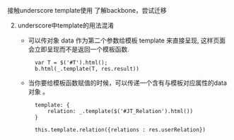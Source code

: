 
接触underscore template使用
了解backbone，尝试迁移

2. underscore中template的用法混淆
	- 可以传对象 data 作为第二个参数给模板 template 来直接呈现, 这样页面会立即呈现而不是返回一个模板函数.

	
			var T = $('#T').html();
			b.html(_.template(T, res.result))
               
	- 当你要给模板函数赋值的时候，可以传递一个含有与模板对应属性的data对象 。 

        	template: {
            	relation: _.template($('#JT_Relation').html())
        	}
        
        	this.template.relation({relations : res.userRelation})